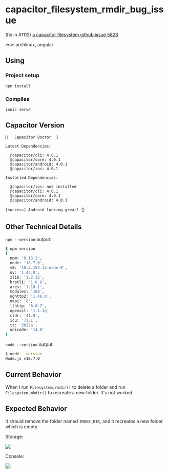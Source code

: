 # capacitor_filesystem_rmdir_bug_issue

(fix in #1112)
[a capacitor filesystem github issue 5823](https://github.com/ionic-team/capacitor/issues/5823)

env: archlinux, angular

## Using

### Project setup

```
npm install
```

### Compiles

```
ionic serve
```

## Capacitor Version
<!--
Paste the output from the `npx cap doctor` command into the code block below. This will provide the versions of Capacitor packages and related dependencies.
-->

```
💊   Capacitor Doctor  💊 

Latest Dependencies:

  @capacitor/cli: 4.0.1
  @capacitor/core: 4.0.1
  @capacitor/android: 4.0.1
  @capacitor/ios: 4.0.1

Installed Dependencies:

  @capacitor/ios: not installed
  @capacitor/cli: 4.0.1
  @capacitor/core: 4.0.1
  @capacitor/android: 4.0.1

[success] Android looking great! 👌
```
## Other Technical Details
<!--
Please provide the following information with your request and any other relevant technical details (versions of IDEs, local environment info, plugin information or links, etc).
-->

`npm --version` output:

```zsh
$ npm version                                          
{
  npm: '8.13.2',
  node: '18.7.0',
  v8: '10.2.154.13-node.9',
  uv: '1.43.0',
  zlib: '1.2.12',
  brotli: '1.0.9',
  ares: '1.18.1',
  modules: '108',
  nghttp2: '1.48.0',
  napi: '8',
  llhttp: '6.0.7',
  openssl: '1.1.1q',
  cldr: '41.0',
  icu: '71.1',
  tz: '2022a',
  unicode: '14.0'
}
```

`node --version` output:

```zsh
$ node --version
Node.js v18.7.0
```

## Current Behavior
<!--
Describe how the bug manifests. Be specific.
-->

When I run `Filesystem.rmdir()` to delete a folder and run `Filesystem.mkdir()` to recreate a new folder. It's not worked.

## Expected Behavior
<!--
Describe what the behavior should be.
-->

It should remove the folder named `IMAGE_DIR`, and it recreates a new folder which is empty.

Storage:

![](https://i.ibb.co/SR1BtrN/Screenshot-20220804-131540.png)

Console:

![](https://i.ibb.co/HC3pQMY/Screenshot-20220804-131630.png)
